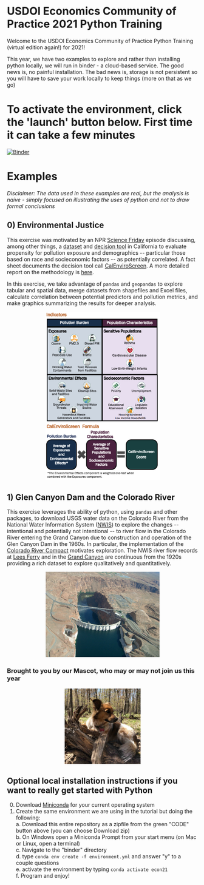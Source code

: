 # USDOI Economics Community of Practice 2021 Python Training

Welcome to the USDOI Economics Community of Practice Python Training (virtual edition again!)  for 2021!

This year, we have two examples to explore and rather than installing python locally, we will run in binder - a cloud-based service. The good news is, no painful installation. The bad news is, storage is not persistent so you will have to save your work locally to keep things (more on that as we go)

# To activate the environment, click the 'launch' button below. First time it can take a few minutes
[![Binder](https://mybinder.org/badge_logo.svg)](https://mybinder.org/v2/gh/mnfienen/doi_econ_2021/main?urlpath=lab)

# Examples
_Disclaimer: The data used in these examples are real, but the analysis is naive - simply focused on illustrating the uses of python and not to draw formal conclusions_

## 0) Environmental Justice
This exercise was motivated by an NPR [Science Friday](https://www.sciencefriday.com/educational-resources/environmental-justice-evaluating-zip-codes-and-pollution-burdens/) episode discussing, among other things, a [dataset](https://oehha.ca.gov/calenviroscreen) and [decision tool](https://oehha.ca.gov/calenviroscreen/report/calenviroscreen-30) in California to evaluate propensity for pollution exposure and demographics -- particular those based on race and socieconomic factors -- as potentially correlated. A fact sheet documents the decision tool call [CalEnviroScreen](https://oehha.ca.gov/media/downloads/calenviroscreen/fact-sheet/ces30factsheetfinal.pdf). A more detailed report on the methodology is [here](https://oehha.ca.gov/media/downloads/calenviroscreen/report/ces3report.pdf).  

In this exercise, we take advantage of `pandas` and `geopandas` to explore tabular and spatial data, merge datasets from shapefiles and Excel files, calculate correlation between potential predictors and pollution metrics, and make graphics summarizing the results for deeper analysis.
<p align="center">
<img src="calscreen.png" width="300"  />
</p>

## 1) Glen Canyon Dam and the Colorado River
This exercise leverages the ability of python, using `pandas` and other packages, to download USGS water data on the Colorado River from the National Water Information System ([NWIS](https://waterdata.usgs.gov/nwis?)) to explore the changes -- intentional and potentially not intentional -- to river flow in the Colorado River entering the Grand Canyon due to construction and operation of the Glen Canyon Dam in the 1960s. In particular, the implementation of the [Colorado River Compact](https://en.wikipedia.org/wiki/Colorado_River_Compact) motivates exploration. The NWIS river flow records at [Lees Ferry](https://waterdata.usgs.gov/usa/nwis/uv?09380000) and in the [Grand Canyon](https://waterdata.usgs.gov/usa/nwis/uv?site_no=09402500) are continuous from the 1920s providing a rich dataset to explore qualitatively and quantitatively.
<p align="center">
<img src="Glen_Canyon_Dam_Lake_Powell,_Arizona.jpeg" width="300" />
</p>

### Brought to you by our Mascot, who may or may not join us this year
<p align="center">
<img src="mascot.jpg" width="200" />

## Optional local installation instructions if you want to really get started with Python

0. Download [Miniconda](https://docs.conda.io/en/latest/miniconda.html) for your current operating system
1. Create the same environment we are using in the tutorial but doing the following:  
    a. Download this entire repository as a zipfile from the green "CODE" button above (you can choose Download zip)  
    b. On Windows open a Miniconda Prompt from your start menu (on Mac or Linux, open a terminal)  
    c. Navigate to the "binder" directory  
    d. type `conda env create -f environment.yml` and answer "y" to a couple questions  
    e. activate the environment by typing `conda activate econ21`  
    f. Program and enjoy!